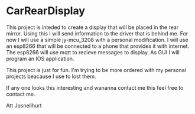 # CarRearDisplay

This project is inteded to create a display that will be placed in the rear mirror. Using this I will send information to the driver that is behind me. For now I will use a simple jy-mcu_3208 with a personal modification.
I will use an esp8266 that will be connected to a phone that provides it with internet. The esp8266 will use mqtt to recieve messages to display. As GUI I will program an IOS application.

This project is just for fun. I'm trying to be more ordered with my personal projects beacause I use to lost them. 

If any one looks this interesting and wananna contact me this feel free to contact me.

Att Josnelihurt

